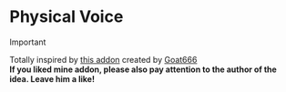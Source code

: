 # Physical Voice

> [!IMPORTANT]
> Totally inspired by [this addon](https://steamcommunity.com/sharedfiles/filedetails/?id=3543338254) created by [Goat666](https://steamcommunity.com/id/shuilala)<br>
**If you liked mine addon, please also pay attention to the author of the idea. Leave him a like!**

